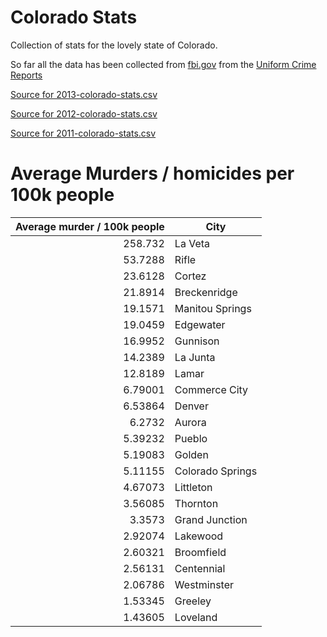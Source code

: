 Colorado Stats
==============

Collection of stats for the lovely state of Colorado.

So far all the data has been collected from [fbi.gov](http://fbi.gov) from the [Uniform Crime Reports](http://www.fbi.gov/about-us/cjis/ucr/crime-in-the-u.s)

[Source for 2013-colorado-stats.csv](http://www.fbi.gov/about-us/cjis/ucr/crime-in-the-u.s/2013/crime-in-the-u.s.-2013/tables/table-8/table-8-state-cuts/table_8_offenses_known_to_law_enforcement_colorado_by_city_2013.xls)

[Source for 2012-colorado-stats.csv](http://www.fbi.gov/about-us/cjis/ucr/crime-in-the-u.s/2012/crime-in-the-u.s.-2012/tables/8tabledatadecpdf/table-8-state-cuts/table_8_offenses_known_to_law_enforcement_by_colorado_by_city_2012.xls)

[Source for 2011-colorado-stats.csv](http://www.fbi.gov/about-us/cjis/ucr/crime-in-the-u.s/2011/crime-in-the-u.s.-2011/tables/table8statecuts/table_8_offenses_known_to_law_enforcement_colorado_by_city_2011.xls)

# Average Murders / homicides per 100k people

|Average murder / 100k people | City |
|----:|-----|
|258.732|La Veta|
|53.7288|Rifle|
|23.6128|Cortez|
|21.8914|Breckenridge|
|19.1571|Manitou Springs|
|19.0459|Edgewater|
|16.9952|Gunnison|
|14.2389|La Junta|
|12.8189|Lamar|
|6.79001|Commerce City|
|6.53864|Denver|
|6.2732|Aurora|
|5.39232|Pueblo|
|5.19083|Golden|
|5.11155|Colorado Springs|
|4.67073|Littleton|
|3.56085|Thornton|
|3.3573|Grand Junction|
|2.92074|Lakewood|
|2.60321|Broomfield|
|2.56131|Centennial|
|2.06786|Westminster|
|1.53345|Greeley|
|1.43605|Loveland|
